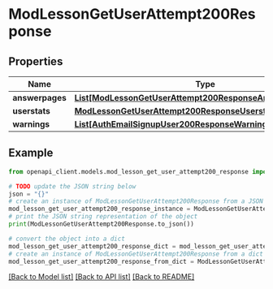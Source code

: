 # ModLessonGetUserAttempt200Response


## Properties

Name | Type | Description | Notes
------------ | ------------- | ------------- | -------------
**answerpages** | [**List[ModLessonGetUserAttempt200ResponseAnswerpagesInner]**](ModLessonGetUserAttempt200ResponseAnswerpagesInner.md) |  | 
**userstats** | [**ModLessonGetUserAttempt200ResponseUserstats**](ModLessonGetUserAttempt200ResponseUserstats.md) |  | 
**warnings** | [**List[AuthEmailSignupUser200ResponseWarningsInner]**](AuthEmailSignupUser200ResponseWarningsInner.md) |  | [optional] 

## Example

```python
from openapi_client.models.mod_lesson_get_user_attempt200_response import ModLessonGetUserAttempt200Response

# TODO update the JSON string below
json = "{}"
# create an instance of ModLessonGetUserAttempt200Response from a JSON string
mod_lesson_get_user_attempt200_response_instance = ModLessonGetUserAttempt200Response.from_json(json)
# print the JSON string representation of the object
print(ModLessonGetUserAttempt200Response.to_json())

# convert the object into a dict
mod_lesson_get_user_attempt200_response_dict = mod_lesson_get_user_attempt200_response_instance.to_dict()
# create an instance of ModLessonGetUserAttempt200Response from a dict
mod_lesson_get_user_attempt200_response_from_dict = ModLessonGetUserAttempt200Response.from_dict(mod_lesson_get_user_attempt200_response_dict)
```
[[Back to Model list]](../README.md#documentation-for-models) [[Back to API list]](../README.md#documentation-for-api-endpoints) [[Back to README]](../README.md)


